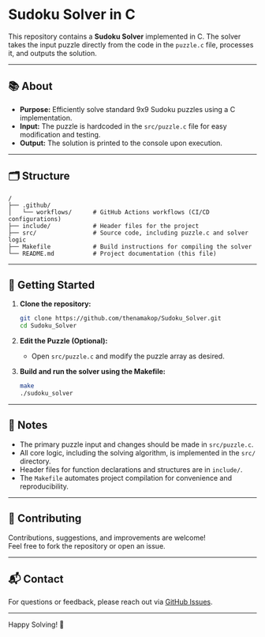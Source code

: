 # Sudoku Solver in C

This repository contains a **Sudoku Solver** implemented in C. The solver takes the input puzzle directly from the code in the `puzzle.c` file, processes it, and outputs the solution.

---

## 📚 About

- **Purpose:** Efficiently solve standard 9x9 Sudoku puzzles using a C implementation.
- **Input:** The puzzle is hardcoded in the `src/puzzle.c` file for easy modification and testing.
- **Output:** The solution is printed to the console upon execution.

---

## 🗂️ Structure

```
/
├── .github/
│   └── workflows/      # GitHub Actions workflows (CI/CD configurations)
├── include/            # Header files for the project
├── src/                # Source code, including puzzle.c and solver logic
├── Makefile            # Build instructions for compiling the solver
└── README.md           # Project documentation (this file)
```

---

## 🚀 Getting Started

1. **Clone the repository:**
   ```bash
   git clone https://github.com/thenamakop/Sudoku_Solver.git
   cd Sudoku_Solver
   ```

2. **Edit the Puzzle (Optional):**
   - Open `src/puzzle.c` and modify the puzzle array as desired.

3. **Build and run the solver using the Makefile:**
   ```bash
   make
   ./sudoku_solver
   ```

---

## 📝 Notes

- The primary puzzle input and changes should be made in `src/puzzle.c`.
- All core logic, including the solving algorithm, is implemented in the `src/` directory.
- Header files for function declarations and structures are in `include/`.
- The `Makefile` automates project compilation for convenience and reproducibility.

---

## 🤝 Contributing

Contributions, suggestions, and improvements are welcome!  
Feel free to fork the repository or open an issue.

---

## 📬 Contact

For questions or feedback, please reach out via [GitHub Issues](https://github.com/thenamakop/Sudoku_Solver/issues).

---

Happy Solving! 🧩
